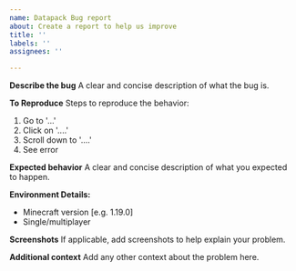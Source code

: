```yaml
---
name: Datapack Bug report
about: Create a report to help us improve
title: ''
labels: ''
assignees: ''

---
```


**Describe the bug**
A clear and concise description of what the bug is.

**To Reproduce**
Steps to reproduce the behavior:
1. Go to '...'
2. Click on '....'
3. Scroll down to '....'
4. See error

**Expected behavior**
A clear and concise description of what you expected to happen.

**Environment Details:**
- Minecraft version [e.g. 1.19.0]
- Single/multiplayer

**Screenshots**
If applicable, add screenshots to help explain your problem.

**Additional context**
Add any other context about the problem here.
